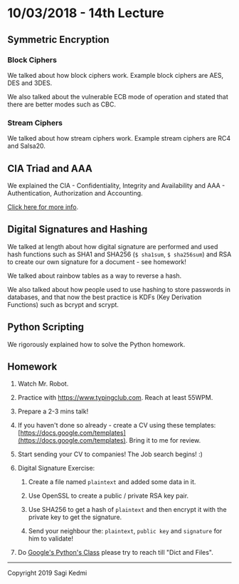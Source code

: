 # 10/03/2018 - 14th Lecture

## Symmetric Encryption

### Block Ciphers
We talked about how block ciphers work. Example block ciphers are AES, DES and 3DES.

We also talked about the vulnerable ECB mode of operation and stated that
there are better modes such as CBC.

### Stream Ciphers

We talked about how stream ciphers work. Example stream ciphers are RC4 and Salsa20.


## CIA Triad and AAA

We explained the CIA - Confidentiality, Integrity and Availability and AAA -
Authentication, Authorization and Accounting.

[Click here for more info](https://www.hack2secure.com/blogs/an-introduction-to-core-security-concepts-cia-triad-and-aaa).


## Digital Signatures and Hashing

We talked at length about how digital signature are performed and used hash
functions such as SHA1 and SHA256 (`$ sha1sum`, `$ sha256sum`) and RSA
to create our own signature for a document - see homework!


We talked about rainbow tables as a way to reverse a hash.

We also talked about how people used to use hashing to store passwords in databases,
and that now the best practice is KDFs (Key Derivation Functions) such as bcrypt and scrypt.


## Python Scripting

We rigorously explained how to solve the Python homework.

## Homework
1. Watch Mr. Robot.

2. Practice with https://www.typingclub.com. Reach at least 55WPM.

3. Prepare a 2-3 mins talk!

4. If you haven't done so already - create a CV using these templates: [https://docs.google.com/templates](https://docs.google.com/templates).
Bring it to me for review.

5. Start sending your CV to companies! The Job search begins! :)

6. Digital Signature Exercise:
    1. Create a file named `plaintext` and added some data in it.

    2. Use OpenSSL to create a public / private RSA key pair.

    3. Use SHA256 to get a hash of `plaintext` and then encrypt it with the private key to get the signature.

    4. Send your neighbour the: `plaintext`, `public key` and `signature` for him to validate!

7.  Do [Google's Python's Class](https://developers.google.com/edu/python/)
please try to reach till "Dict and Files".

<hr>
Copyright 2019 Sagi Kedmi

